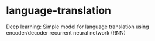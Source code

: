 # language-translation
Deep learning: Simple model for language translation using encoder/decoder recurrent neural network (RNN)

